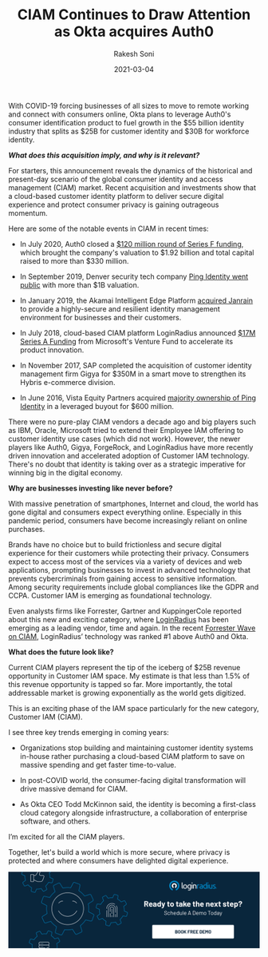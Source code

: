 ﻿---
title: "CIAM Continues to Draw Attention as Okta acquires Auth0"
date: "2021-03-04"
coverImage: "loginradius-blog.jpg"
tags: ["LoginRadius"]
featured: false 
author: "Rakesh Soni"
description: "Okta, a workforce identity provider, broke the news yesterday that it is buying its smaller rival Auth0 in a $6.5 billion all-stock deal—one of the blockbuster acquisition news in IAM space."
metatitle: "CIAM Continues to Draw Attention as Okta acquires Auth0"
metadescription: "What does the Okta acquisition of Auth0 mean for customer identity? It shows that a cloud-based customer identity platform to deliver a secure digital experience and protect consumer privacy is gaining outrageous momentum."
---
  
  

With COVID-19 forcing businesses of all sizes to move to remote working and connect with consumers online, Okta plans to leverage Auth0's consumer identification product to fuel growth in the $55 billion identity industry that splits as $25B for customer identity and $30B for workforce identity.

  

_**What does this acquisition imply, and why is it relevant?**_

  

For starters, this announcement reveals the dynamics of the historical and present-day scenario of the global consumer identity and access management (CIAM) market. Recent acquisition and investments show that a cloud-based customer identity platform to deliver secure digital experience and protect consumer privacy is gaining outrageous momentum.

  

Here are some of the notable events in CIAM in recent times:

  

-   In July 2020, Auth0 closed a [$120 million round of Series F funding](https://www.globenewswire.com/news-release/2020/07/14/2062097/0/en/Auth0-Announces-120M-in-Series-F-Funding.html), which brought the company's valuation to $1.92 billion and total capital raised to more than $330 million.
    
-   In September 2019, Denver security tech company [Ping Identity went public](https://www.bizjournals.com/denver/news/2019/09/19/denver-security-tech-company-goes-public-with-more.html#:~:text=Denver%20security%20tech%20company%20goes%20public%2C%20with%20more%20than%20%241B%20valuation&text=Denver%2Dbased%20security%20tech%20company,stock%20at%20%2415%20per%20share.) with more than $1B valuation.
    
-   In January 2019, the Akamai Intelligent Edge Platform [acquired Janrain](https://www.prnewswire.com/news-releases/akamai-completes-acquisition-of-customer-identity-access-management-company-janrain-inc-300783209.html) to provide a highly-secure and resilient identity management environment for businesses and their customers.
    
-   In July 2018, cloud-based CIAM platform LoginRadius announced [$17M Series A Funding](https://www.loginradius.com/blog/identity/loginradius-announces-17m-series-funding-forgepoint-microsoft/) from Microsoft's Venture Fund to accelerate its product innovation.
    
-   In November 2017, SAP completed the acquisition of customer identity management firm Gigya for $350M in a smart move to strengthen its Hybris e-commerce division.
    
-   In June 2016, Vista Equity Partners acquired [majority ownership of Ping Identity](https://www.pingidentity.com/en/company/press-releases-folder/2016/vista-equity-partners-to-acquire-ping-identity.html) in a leveraged buyout for $600 million.
    

  

There were no pure-play CIAM vendors a decade ago and big players such as IBM, Oracle, Microsoft tried to extend their Employee IAM offering to customer identity use cases (which did not work). However, the newer players like Auth0, Gigya, ForgeRock, and LoginRadius have more recently driven innovation and accelerated adoption of Customer IAM technology. There's no doubt that identity is taking over as a strategic imperative for winning big in the digital economy.

  

**Why are businesses investing like never before?**

  

With massive penetration of smartphones, Internet and cloud, the world has gone digital and consumers expect everything online. Especially in this pandemic period, consumers have become increasingly reliant on online purchases.

  

Brands have no choice but to build frictionless and secure digital experience for their customers while protecting their privacy. Consumers expect to access most of the services via a variety of devices and web applications, prompting businesses to invest in advanced technology that prevents cybercriminals from gaining access to sensitive information. Among security requirements include global compliances like the GDPR and CCPA. Customer IAM is emerging as foundational technology.

  

Even analysts firms like Forrester, Gartner and KuppingerCole reported about this new and exciting category, where [LoginRadius](https://yaletown.com/news/loginradius-named-top-vendor-gartner-forrester/) has been emerging as a leading vendor, time and again. In the recent [Forrester Wave on CIAM](https://www.forrester.com/report/The+Forrester+Wave+Customer+Identity+And+Access+Management+Q4+2020/-/E-RES159083), LoginRadius’ technology was ranked #1 above Auth0 and Okta.

  

**What does the future look like?**

  

Current CIAM players represent the tip of the iceberg of $25B revenue opportunity in Customer IAM space. My estimate is that less than 1.5% of this revenue opportunity is tapped so far. More importantly, the total addressable market is growing exponentially as the world gets digitized.

  

This is an exciting phase of the IAM space particularly for the new category, Customer IAM (CIAM).

  

I see three key trends emerging in coming years:

-   Organizations stop building and maintaining customer identity systems in-house rather purchasing a cloud-based CIAM platform to save on massive spending and get faster time-to-value.
    
-   In post-COVID world, the consumer-facing digital transformation will drive massive demand for CIAM.
    
-   As Okta CEO Todd McKinnon said, the identity is becoming a first-class cloud category alongside infrastructure, a collaboration of enterprise software, and others.
    

  

I’m excited for all the CIAM players.

  

Together, let's build a world which is more secure, where privacy is protected and where consumers have delighted digital experience.

[![book-a-free-demo-loginradius](../../assets/book-a-demo-loginradius.png)](https://www.loginradius.com/book-a-demo/)
